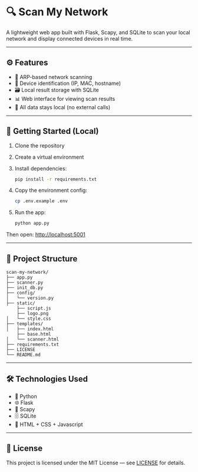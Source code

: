 # 🔍 Scan My Network

A lightweight web app built with Flask, Scapy, and SQLite to scan your local network and display connected devices in real time.

---

## ⚙️ Features

- 🔎 ARP-based network scanning
- 🧠 Device identification (IP, MAC, hostname)
- 🗃 Local result storage with SQLite
- 📊 Web interface for viewing scan results
- 🔐 All data stays local (no external calls)

---

## 🚀 Getting Started (Local)

1. Clone the repository  
2. Create a virtual environment  
3. Install dependencies:
   ```bash
   pip install -r requirements.txt
   ```

4. Copy the environment config:
   ```bash
   cp .env.example .env
   ```

5. Run the app:
   ```bash
   python app.py
   ```

Then open: [http://localhost:5001](http://localhost:5001)

---

## 📁 Project Structure

```
scan-my-network/
├── app.py
├── scanner.py
├── init_db.py
├── config/
│   └── version.py
├── static/
    ├── script.js
    ├── logo.png
│   └── style.css
├── templates/
│   ├── index.html
    ├── base.html
│   └── scanner.html
├── requirements.txt
├── LICENSE
└── README.md
```

---

## 🛠️ Technologies Used

- 🐍 Python 
- 🌐 Flask  
- 🧰 Scapy  
- 🗄 SQLite  
- 🎨 HTML + CSS + Javascript
---

## 📄 License

This project is licensed under the MIT License — see [LICENSE](./LICENSE) for details.
